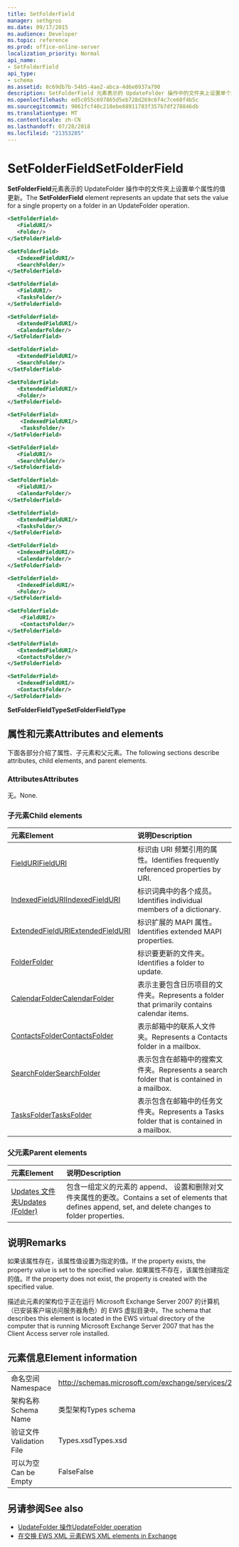```yaml
---
title: SetFolderField
manager: sethgros
ms.date: 09/17/2015
ms.audience: Developer
ms.topic: reference
ms.prod: office-online-server
localization_priority: Normal
api_name:
- SetFolderField
api_type:
- schema
ms.assetid: 8c69db7b-54b5-4ae2-abca-4d6e0937a790
description: SetFolderField 元素表示的 UpdateFolder 操作中的文件夹上设置单个属性的值更新。
ms.openlocfilehash: ed5c055c697865d5eb728d269c6f4c7ce60f4b5c
ms.sourcegitcommit: 9061fcf40c218ebe88911783f357b7df278846db
ms.translationtype: MT
ms.contentlocale: zh-CN
ms.lasthandoff: 07/28/2018
ms.locfileid: "21353285"
---
```

# <a name="setfolderfield"></a><span data-ttu-id="da42a-103">SetFolderField</span><span class="sxs-lookup"><span data-stu-id="da42a-103">SetFolderField</span></span>

<span data-ttu-id="da42a-104">**SetFolderField**元素表示的 UpdateFolder 操作中的文件夹上设置单个属性的值更新。</span><span class="sxs-lookup"><span data-stu-id="da42a-104">The **SetFolderField** element represents an update that sets the value for a single property on a folder in an UpdateFolder operation.</span></span> 

```xml
<SetFolderField>
   <FieldURI/>
   <Folder/>
</SetFolderField>
```
  
```xml
<SetFolderField>
   <IndexedFieldURI/> 
   <SearchFolder/> 
</SetFolderField>
```

```xml
<SetFolderField>
   <FieldURI/> 
   <TasksFolder/>
</SetFolderField>
```

```xml
<SetFolderField>
   <ExtendedFieldURI/> 
   <CalendarFolder/> 
</SetFolderField>
```

```xml
<SetFolderField>
   <ExtendedFieldURI/> 
   <SearchFolder/>
</SetFolderField>
```

```xml
<SetFolderField>
   <ExtendedFieldURI/> 
   <Folder/> 
</SetFolderField>
```

```xml
<SetFolderField>
    <IndexedFieldURI/> 
    <TasksFolder/>
</SetFolderField>
```

```xml
<SetFolderField>
   <FieldURI/> 
   <SearchFolder/>
</SetFolderField>
```

```xml
<SetFolderField>
   <FieldURI/> 
   <CalendarFolder/> 
</SetFolderField>
```

```xml
<SetFolderField>
   <ExtendedFieldURI/> 
   <TasksFolder/> 
</SetFolderField>
```

```xml
<SetFolderField>
   <IndexedFieldURI/> 
   <CalendarFolder/> 
</SetFolderField>
```

```xml
<SetFolderField>
   <IndexedFieldURI/> 
   <Folder/>
</SetFolderField>
```

```xml
<SetFolderField>
    <FieldURI/> 
    <ContactsFolder/>
</SetFolderField>
```

```xml
<SetFolderField>
   <ExtendedFieldURI/> 
   <ContactsFolder/>
</SetFolderField>
```

```xml
<SetFolderField>
   <IndexedFieldURI/> 
   <ContactsFolder/> 
</SetFolderField>
```


<span data-ttu-id="da42a-105">**SetFolderFieldType**</span><span class="sxs-lookup"><span data-stu-id="da42a-105">**SetFolderFieldType**</span></span>

## <a name="attributes-and-elements"></a><span data-ttu-id="da42a-106">属性和元素</span><span class="sxs-lookup"><span data-stu-id="da42a-106">Attributes and elements</span></span>

<span data-ttu-id="da42a-107">下面各部分介绍了属性、子元素和父元素。</span><span class="sxs-lookup"><span data-stu-id="da42a-107">The following sections describe attributes, child elements, and parent elements.</span></span>
  
### <a name="attributes"></a><span data-ttu-id="da42a-108">Attributes</span><span class="sxs-lookup"><span data-stu-id="da42a-108">Attributes</span></span>

<span data-ttu-id="da42a-109">无。</span><span class="sxs-lookup"><span data-stu-id="da42a-109">None.</span></span>
  
### <a name="child-elements"></a><span data-ttu-id="da42a-110">子元素</span><span class="sxs-lookup"><span data-stu-id="da42a-110">Child elements</span></span>

|<span data-ttu-id="da42a-111">**元素**</span><span class="sxs-lookup"><span data-stu-id="da42a-111">**Element**</span></span>|<span data-ttu-id="da42a-112">**说明**</span><span class="sxs-lookup"><span data-stu-id="da42a-112">**Description**</span></span>|
|:-----|:-----|
|[<span data-ttu-id="da42a-113">FieldURI</span><span class="sxs-lookup"><span data-stu-id="da42a-113">FieldURI</span></span>](fielduri.md) <br/> |<span data-ttu-id="da42a-114">标识由 URI 频繁引用的属性。</span><span class="sxs-lookup"><span data-stu-id="da42a-114">Identifies frequently referenced properties by URI.</span></span>  <br/> |
|[<span data-ttu-id="da42a-115">IndexedFieldURI</span><span class="sxs-lookup"><span data-stu-id="da42a-115">IndexedFieldURI</span></span>](indexedfielduri.md) <br/> |<span data-ttu-id="da42a-116">标识词典中的各个成员。</span><span class="sxs-lookup"><span data-stu-id="da42a-116">Identifies individual members of a dictionary.</span></span>  <br/> |
|[<span data-ttu-id="da42a-117">ExtendedFieldURI</span><span class="sxs-lookup"><span data-stu-id="da42a-117">ExtendedFieldURI</span></span>](extendedfielduri.md) <br/> |<span data-ttu-id="da42a-118">标识扩展的 MAPI 属性。</span><span class="sxs-lookup"><span data-stu-id="da42a-118">Identifies extended MAPI properties.</span></span>  <br/> |
|[<span data-ttu-id="da42a-119">Folder</span><span class="sxs-lookup"><span data-stu-id="da42a-119">Folder</span></span>](folder.md) <br/> |<span data-ttu-id="da42a-120">标识要更新的文件夹。</span><span class="sxs-lookup"><span data-stu-id="da42a-120">Identifies a folder to update.</span></span>  <br/> |
|[<span data-ttu-id="da42a-121">CalendarFolder</span><span class="sxs-lookup"><span data-stu-id="da42a-121">CalendarFolder</span></span>](calendarfolder.md) <br/> |<span data-ttu-id="da42a-122">表示主要包含日历项目的文件夹。</span><span class="sxs-lookup"><span data-stu-id="da42a-122">Represents a folder that primarily contains calendar items.</span></span>  <br/> |
|[<span data-ttu-id="da42a-123">ContactsFolder</span><span class="sxs-lookup"><span data-stu-id="da42a-123">ContactsFolder</span></span>](contactsfolder.md) <br/> |<span data-ttu-id="da42a-124">表示邮箱中的联系人文件夹。</span><span class="sxs-lookup"><span data-stu-id="da42a-124">Represents a Contacts folder in a mailbox.</span></span>  <br/> |
|[<span data-ttu-id="da42a-125">SearchFolder</span><span class="sxs-lookup"><span data-stu-id="da42a-125">SearchFolder</span></span>](searchfolder.md) <br/> |<span data-ttu-id="da42a-126">表示包含在邮箱中的搜索文件夹。</span><span class="sxs-lookup"><span data-stu-id="da42a-126">Represents a search folder that is contained in a mailbox.</span></span>  <br/> |
|[<span data-ttu-id="da42a-127">TasksFolder</span><span class="sxs-lookup"><span data-stu-id="da42a-127">TasksFolder</span></span>](tasksfolder.md) <br/> |<span data-ttu-id="da42a-128">表示包含在邮箱中的任务文件夹。</span><span class="sxs-lookup"><span data-stu-id="da42a-128">Represents a Tasks folder that is contained in a mailbox.</span></span>  <br/> |
   
### <a name="parent-elements"></a><span data-ttu-id="da42a-129">父元素</span><span class="sxs-lookup"><span data-stu-id="da42a-129">Parent elements</span></span>

|<span data-ttu-id="da42a-130">**元素**</span><span class="sxs-lookup"><span data-stu-id="da42a-130">**Element**</span></span>|<span data-ttu-id="da42a-131">**说明**</span><span class="sxs-lookup"><span data-stu-id="da42a-131">**Description**</span></span>|
|:-----|:-----|
|[<span data-ttu-id="da42a-132">Updates 文件夹</span><span class="sxs-lookup"><span data-stu-id="da42a-132">Updates (Folder)</span></span>](updates-folder.md) <br/> |<span data-ttu-id="da42a-133">包含一组定义的元素的 append、 设置和删除对文件夹属性的更改。</span><span class="sxs-lookup"><span data-stu-id="da42a-133">Contains a set of elements that defines append, set, and delete changes to folder properties.</span></span>  <br/> |
   
## <a name="remarks"></a><span data-ttu-id="da42a-134">说明</span><span class="sxs-lookup"><span data-stu-id="da42a-134">Remarks</span></span>

<span data-ttu-id="da42a-135">如果该属性存在，该属性值设置为指定的值。</span><span class="sxs-lookup"><span data-stu-id="da42a-135">If the property exists, the property value is set to the specified value.</span></span> <span data-ttu-id="da42a-136">如果属性不存在，该属性创建指定的值。</span><span class="sxs-lookup"><span data-stu-id="da42a-136">If the property does not exist, the property is created with the specified value.</span></span>
  
<span data-ttu-id="da42a-137">描述此元素的架构位于正在运行 Microsoft Exchange Server 2007 的计算机（已安装客户端访问服务器角色）的 EWS 虚拟目录中。</span><span class="sxs-lookup"><span data-stu-id="da42a-137">The schema that describes this element is located in the EWS virtual directory of the computer that is running Microsoft Exchange Server 2007 that has the Client Access server role installed.</span></span>
  
## <a name="element-information"></a><span data-ttu-id="da42a-138">元素信息</span><span class="sxs-lookup"><span data-stu-id="da42a-138">Element information</span></span>

|||
|:-----|:-----|
|<span data-ttu-id="da42a-139">命名空间</span><span class="sxs-lookup"><span data-stu-id="da42a-139">Namespace</span></span>  <br/> |http://schemas.microsoft.com/exchange/services/2006/types  <br/> |
|<span data-ttu-id="da42a-140">架构名称</span><span class="sxs-lookup"><span data-stu-id="da42a-140">Schema Name</span></span>  <br/> |<span data-ttu-id="da42a-141">类型架构</span><span class="sxs-lookup"><span data-stu-id="da42a-141">Types schema</span></span>  <br/> |
|<span data-ttu-id="da42a-142">验证文件</span><span class="sxs-lookup"><span data-stu-id="da42a-142">Validation File</span></span>  <br/> |<span data-ttu-id="da42a-143">Types.xsd</span><span class="sxs-lookup"><span data-stu-id="da42a-143">Types.xsd</span></span>  <br/> |
|<span data-ttu-id="da42a-144">可以为空</span><span class="sxs-lookup"><span data-stu-id="da42a-144">Can be Empty</span></span>  <br/> |<span data-ttu-id="da42a-145">False</span><span class="sxs-lookup"><span data-stu-id="da42a-145">False</span></span>  <br/> |
   
## <a name="see-also"></a><span data-ttu-id="da42a-146">另请参阅</span><span class="sxs-lookup"><span data-stu-id="da42a-146">See also</span></span>

- [<span data-ttu-id="da42a-147">UpdateFolder 操作</span><span class="sxs-lookup"><span data-stu-id="da42a-147">UpdateFolder operation</span></span>](updatefolder-operation.md)
- [<span data-ttu-id="da42a-148">在交换 EWS XML 元素</span><span class="sxs-lookup"><span data-stu-id="da42a-148">EWS XML elements in Exchange</span></span>](ews-xml-elements-in-exchange.md)

